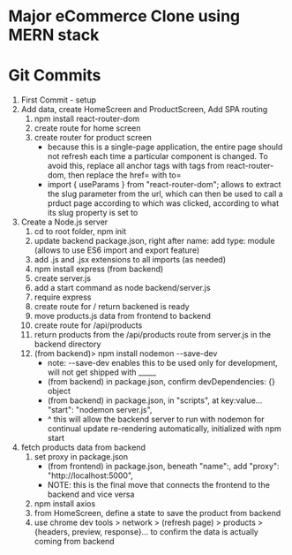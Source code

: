 # Major eCommerce Clone using MERN stack

# Git Commits

1. First Commit - setup
2. Add data, create HomeScreen and ProductScreen, Add SPA routing
   1. npm install react-router-dom
   2. create route for home screen
   3. create router for product screen
        - because this is a single-page application, the entire page should not refresh each time a particular component is changed.  To avoid this, replace all anchor <a> tags with <Link> tags from react-router-dom, then replace the href= with to=
        - import { useParams } from "react-router-dom"; allows to extract the slug parameter from the url, which can then be used to call a prduct page according to which was clicked, according to what its slug property is set to
3. Create a Node.js server
   1. cd to root folder, npm init
   2. update backend package.json, right after name: add type: module (allows to use ES6 import and export feature)
   3. add .js and .jsx extensions to all imports (as needed)
   4. npm install express (from backend)
   5. create server.js
   6. add a start command as node backend/server.js
   7. require express
   8. create route for / return backened is ready
   9. move products.js data from frontend to backend
   10. create route for /api/products
   11. return products from the /api/products route from server.js in the backend directory
   12. (from backend)> npm install nodemon --save-dev
        - note: --save-dev enables this to be used only for development, will not get shipped with _____
        - (from backend) in package.json, confirm devDependencies: {} object
        - (from backend) in package.json, in "scripts", at key:value... "start": "nodemon server.js",
        - ^ this will allow the backend server to run with nodemon for continual update re-rendering automatically, initialized with npm start
  4. fetch products data from backend
     1. set proxy in package.json
        - (from frontend) in package.json, beneath "name":, add "proxy": "http://localhost:5000",
        - NOTE: this is the final move that connects the frontend to the backend and vice versa
     2. npm install axios
     3. from HomeScreen, define a state to save the product from backend
     4. use chrome dev tools > network > (refresh page) > products > {headers, preview, response}... to confirm the data is actually coming from backend